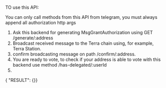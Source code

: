 TO use this API:

You can only call methods from this API from telegram,
you must always append all authorization http args
1. Ask this backend for generating MsgGrantAuthorization using GET /generate/:address
2. Broadcast received message to the Terra chain using, for example, Terra Station.
3. confirm broadcasting message on path /confirm/:address.
4. You are ready to vote, to check if your address is able to vote with this backend
use method /has-delegated/:userId
4. 


{ "RESULT": {}}